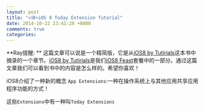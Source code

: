 ```yaml
---
layout: post
title: "<译>iOS 8 Today Extension Tutorial"
date: 2014-10-22 23:41:28 +0800
comments: true
categories: 
---
```


**Ray提醒: ** 这篇文章可以说是一个精简版，它是从[iOS8 by Tutirials](http://www.raywenderlich.com/store/swift-tutorials-bundle)这本书中摘录的一个章节。[iOS8 by Tutirials](http://www.raywenderlich.com/store/swift-tutorials-bundle)是我们[iOS8 Feast](http://www.raywenderlich.com/82230/introducing-ios-8-feast)套餐中的一部分。通过这篇文章我们可以看到书中的内容是怎么样的。希望你喜欢！

iOS8介绍了一种新的概念 `App Extensions`:一种在操作系统上与其他应用共享应用程序功能的方式！

这些`Extensions`中有一种叫`Today Extensions`
